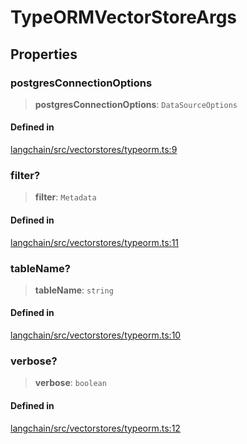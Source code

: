 TypeORMVectorStoreArgs
======================

Properties[​](#properties "Direct link to Properties")
------------------------------------------------------

### postgresConnectionOptions[​](#postgresconnectionoptions "Direct link to postgresConnectionOptions")

> **postgresConnectionOptions**: `DataSourceOptions`

#### Defined in[​](#defined-in "Direct link to Defined in")

[langchain/src/vectorstores/typeorm.ts:9](https://github.com/hwchase17/langchainjs/blob/46e1734/langchain/src/vectorstores/typeorm.ts#L9)

### filter?[​](#filter "Direct link to filter?")

> **filter**: `Metadata`

#### Defined in[​](#defined-in-1 "Direct link to Defined in")

[langchain/src/vectorstores/typeorm.ts:11](https://github.com/hwchase17/langchainjs/blob/46e1734/langchain/src/vectorstores/typeorm.ts#L11)

### tableName?[​](#tablename "Direct link to tableName?")

> **tableName**: `string`

#### Defined in[​](#defined-in-2 "Direct link to Defined in")

[langchain/src/vectorstores/typeorm.ts:10](https://github.com/hwchase17/langchainjs/blob/46e1734/langchain/src/vectorstores/typeorm.ts#L10)

### verbose?[​](#verbose "Direct link to verbose?")

> **verbose**: `boolean`

#### Defined in[​](#defined-in-3 "Direct link to Defined in")

[langchain/src/vectorstores/typeorm.ts:12](https://github.com/hwchase17/langchainjs/blob/46e1734/langchain/src/vectorstores/typeorm.ts#L12)